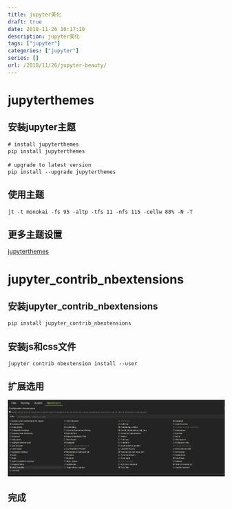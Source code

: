 ```yaml
---
title: jupyter美化
draft: true
date: 2018-11-26 10:17:10
description: jupyter美化
tags: ["jupyter"]
categories: ["jupyter"]
series: []
url: /2018/11/26/jupyter-beauty/
---
```


# jupyterthemes

## 安装jupyter主题

```text
# install jupyterthemes
pip install jupyterthemes

# upgrade to latest version
pip install --upgrade jupyterthemes
```

##  使用主题

```
jt -t monokai -fs 95 -altp -tfs 11 -nfs 115 -cellw 88% -N -T
```

## 更多主题设置

[jupyterthemes](https://github.com/dunovank/jupyter-themes)

# jupyter_contrib_nbextensions



## 安装jupyter_contrib_nbextensions

```reStructuredText
pip install jupyter_contrib_nbextensions
```



## 安装js和css文件

```text
jupyter contrib nbextension install --user
```



## 扩展选用

![1543199245282](/images/2018-11-26/1543199245282.png)



## 完成